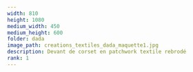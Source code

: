 ```yaml
---
width: 810
height: 1080
medium_width: 450
medium_height: 600
folder: dada
image_path: creations_textiles_dada_maquette1.jpg
description: Devant de corset en patchwork textile rebrodé
rank: 1
---
```

